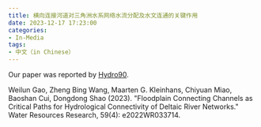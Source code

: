 ```yaml
---
title: 横向连接河道对三角洲水系网络水流分配及水文连通的关键作用
date: 2023-12-17 17:23:00
categories:
- In-Media
tags:
- 中文（in Chinese）
---
```


Our paper was reported by [Hydro90](https://mp.weixin.qq.com/s/Tb3PN8Y4dpvNSRAfWhPCAw).

Weilun Gao, Zheng Bing Wang, Maarten G. Kleinhans, Chiyuan Miao, Baoshan Cui, Dongdong Shao (2023). "Floodplain Connecting Channels as Critical Paths for Hydrological Connectivity of Deltaic River Networks." Water Resources Research, 59(4): e2022WR033714. 


